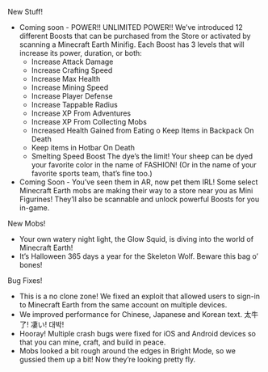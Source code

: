 New Stuff!

   * Coming soon - POWER!! UNLIMITED POWER!! We’ve introduced 12 different Boosts that can be purchased from the Store or activated by scanning a Minecraft Earth Minifig. Each Boost has 3 levels that will increase its power, duration, or both:
       * Increase Attack Damage
       * Increase Crafting Speed
       * Increase Max Health
       * Increase Mining Speed
       * Increase Player Defense
       * Increase Tappable Radius
       * Increase XP From Adventures
       * Increase XP From Collecting Mobs
       * Increased Health Gained from Eating o Keep Items in Backpack On Death
       * Keep items in Hotbar On Death
       * Smelting Speed Boost
    The dye’s the limit! Your sheep can be dyed your favorite color in the name of FASHION! (Or in the name of your favorite sports team, that’s fine too.)
   * Coming Soon - You’ve seen them in AR, now pet them IRL! Some select Minecraft Earth mobs are making their way to a store near you as Mini Figurines! They’ll also be scannable and unlock powerful Boosts for you in-game.

New Mobs!

   * Your own watery night light, the Glow Squid, is diving into the world of Minecraft Earth!
   * It’s Halloween 365 days a year for the Skeleton Wolf. Beware this bag o’ bones!

Bug Fixes!

   * This is a no clone zone! We fixed an exploit that allowed users to sign-in to Minecraft Earth from the same account on multiple devices.
   * We improved performance for Chinese, Japanese and Korean text. 太牛了! 凄い! 대박!
   * Hooray! Multiple crash bugs were fixed for iOS and Android devices so that you can mine, craft, and build in peace.
   * Mobs looked a bit rough around the edges in Bright Mode, so we gussied them up a bit! Now they’re looking pretty fly.